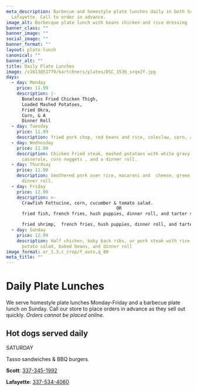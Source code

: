 ```yaml
---
meta_description: Barbecue and homestyle plate lunches daily in both Scott and
  Lafayette. Call to order in advance.
image_alt: Barbecque plate lunch with beans chicken and rice dressing
banner_class: ""
banner_image: ""
social_image: ""
banner_format: ""
layout: plate-lunch
canonical: ""
banner_alt: ""
title: Daily Plate Lunches
image: /v1613851779/kartchners/plates/DSC_1536_srqx2f.jpg
days:
  - day: Monday
    price: 11.99
    description: |-
      Boneless Fried Chicken Thigh,
      Loaded Mashed Potatoes,
      Fried Okra,
      Corn, & A 
      Dinner Roll
  - day: Tuesday
    price: 11.99
    description: fried pork chop, red beans and rice, coleslaw, corn, and dinner roll
  - day: Wednesday
    price: 11.99
    description: Chicken Fried steak, mashed potatoes with white gravy, green bean
      casserole, corn nuggets , and a dinner roll.
  - day: Thurdsay
    price: 11.99
    description: Smothered pork over rice, macaroni and  cheese, green beans, and a
      dinner roll.
  - day: Friday
    price: 12.99
    description: >-
      Crawfish Fettucine, corn, cucumber & tomato salad.
                                          OR      
      fried fish, french fries, hush puppies, dinner roll, and tarter sauce 

      fried shrimp,  french fries, hush puppies, dinner roll, and tarter sauce. fish and shrimp can be made as a combo
  - day: Sunday
    price: 12.99
    description: Half chicken, baby back ribs, or pork steak with rice dressing,
      potato salad, baked beans, and dinner roll
image_format: ar_1.3,c_crop/f_auto,q_80
meta_title: ""
---
```

<h1 class="text-5xl text-red-700">
  Daily Plate Lunches
</h1>

<p class="mb-6">We serve homestyle plate lunches Monday-Friday and a barbecue plate lunch on Sunday. Call our store to place orders in advance as they sell out quickly. <em>Orders cannot be placed online.</em></p>
<h2 class="text-gray-800">Hot dogs served daily</h2>

S﻿ATURDAY

T﻿asso sandwiches & BBQ burgers

<p><strong>Scott</strong>: <a href="tel:3373451992">337-345-1992</a></p>
<p class="mb-6"><strong>Lafayette</strong>: <a href="tel:3375344060">337-534-4060</a></p>
